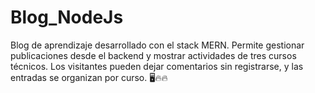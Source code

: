 # Blog_NodeJs
Blog de aprendizaje desarrollado con el stack MERN. Permite gestionar publicaciones desde el backend y mostrar actividades de tres cursos técnicos. Los visitantes pueden dejar comentarios sin registrarse, y las entradas se organizan por curso. 🖥🔥🔥
